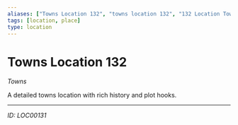 ```yaml
---
aliases: ["Towns Location 132", "towns location 132", "132 Location Towns"]
tags: [location, place]
type: location
---
```


# Towns Location 132

*Towns*

A detailed towns location with rich history and plot hooks.

---
*ID: LOC00131*